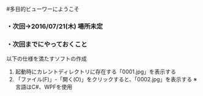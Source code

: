 #多目的ビューワーにようこそ

### ・次回->2016/07/21(木) 場所未定

### ・次回までにやっておくこと
以下の仕様を満たすソフトの作成
1. 起動時にカレントディレクトリに存在する「0001.jpg」を表示する
2. 「ファイル(F)」-「開く(O)」をクリックすると、「0002.jpg」を表示する
※言語はC#、WPFを使用

